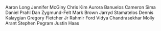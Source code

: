 


Aaron Long
Jennifer McGiny
Chris Kim
Aurora Banuelos
Cameron Sima
Daniel Prahl
Dan Zygmund-Felt
Mark Brown
Jarryd Stamatelos
Dennis Kalaygian
Gregory Fletcher Jr
Rahmir Ford
Vidya Chandrasekhar
Molly Arant
Stephen Pegram
Justin Haas

